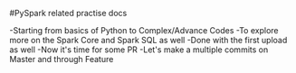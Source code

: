 #PySpark related practise docs

-Starting from basics of Python to Complex/Advance Codes
-To explore more on the Spark Core and Spark SQL as well
-Done with the first upload as well
-Now it's time for some PR
-Let's make a multiple commits on Master and through Feature